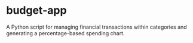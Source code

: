 # budget-app
A Python script for managing financial transactions within categories and generating a percentage-based spending chart.
